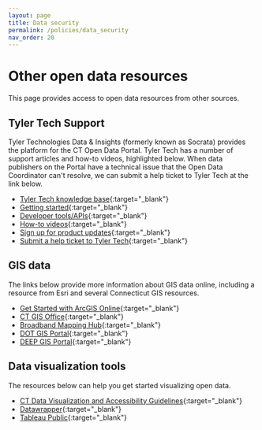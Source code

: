 ```yaml
---
layout: page
title: Data security
permalink: /policies/data_security
nav_order: 20
---
```


# Other open data resources

This page provides access to open data resources from other sources. 

## Tyler Tech Support

Tyler Technologies Data & Insights (formerly known as Socrata) provides the platform for the CT Open Data Portal. Tyler Tech has a number of support articles and how-to videos, highlighted below. When data publishers on the Portal have a technical issue that the Open Data Coordinator can't resolve, we can submit a help ticket to Tyler Tech at the link below.

* [Tyler Tech knowledge base](https://support.socrata.com/hc/en-us){:target="_blank"} 
* [Getting started](https://support.socrata.com/hc/en-us/categories/360000024667){:target="_blank"} 
* [Developer tools/APIs](https://dev.socrata.com/){:target="_blank"} 
* [How-to videos](https://support.socrata.com/hc/en-us/categories/360000713713){:target="_blank"} 
* [Sign up for product updates](https://support.socrata.com/hc/en-us/articles/115007200247-Be-in-the-know-and-stay-informed-){:target="_blank"} 
* [Submit a help ticket to Tyler Tech](https://support.socrata.com/hc/en-us/requests/new){:target="_blank"} 

## GIS data 

The links below provide more information about GIS data online, including a resource from Esri and several Connecticut GIS resources.

* [Get Started with ArcGIS Online](https://doc.arcgis.com/en/arcgis-online/get-started/get-started.htm){:target="_blank"} 
* [CT GIS Office](https://portal.ct.gov/datapolicy/GIS-Office?language=en_US){:target="_blank"} 
* [Broadband Mapping Hub](https://ctbroadband-ctmaps.hub.arcgis.com/){:target="_blank"} 
* [DOT GIS Portal](https://connecticut-ctdot.opendata.arcgis.com/){:target="_blank"} 
* [DEEP GIS Portal](https://ct-deep-gis-open-data-website-ctdeep.hub.arcgis.com/){:target="_blank"} 

## Data visualization tools

The resources below can help you get started visualizing open data.

* [CT Data Visualization and Accessibility Guidelines](https://ctopendata.github.io/data-visualization-guidelines/){:target="_blank"}
* [Datawrapper](https://app.datawrapper.de/){:target="_blank"}
* [Tableau Public](https://public.tableau.com/app/discover){:target="_blank"}
